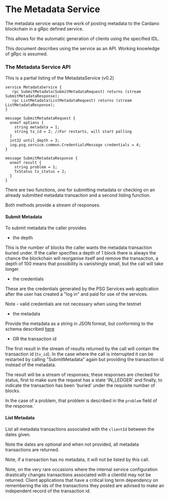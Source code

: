 # The Metadata Service

The metadata service wraps the work of posting metadata to the Cardano blockchain in a gRpc defined service.

This allows for the automatic generation of clients using the specified IDL.

This document describes using the service as an API. Working knowledge of gRpc is assumed.


### The Metadata Service API

This is a partial listing of the MetadataService (v0.2)
```
service MetadataService {
   rpc SubmitMetadata(SubmitMetadataRequest) returns (stream SubmitMetadataResponse);
   rpc ListMetadata(ListMetadataRequest) returns (stream ListMetadataResponse);
}

message SubmitMetadataRequest {
  oneof options {
    string metadata = 1;
    string tx_id = 2; //For restarts, will start polling
  }
  int32 until_depth = 3;
  iog.psg.service.common.CredentialsMessage credentials = 4;
}

message SubmitMetadataResponse {
  oneof result {
    string problem = 1;
    TxStatus tx_status = 2;
  }
}
```

There are two functions, one for submitting metadata or checking on an already submitted metadata transaction and a second listing function.

Both methods provide a *stream* of responses.

#### Submit Metadata

To submit metadata the caller provides 

  - the depth 
    
This is the number of blocks the caller wants the metadata transaction buried under. 
If the caller specifies a depth of 1 block there is always the chance the blockchain will reorganise itself and remove the transaction, 
a depth of 100 means that possibility is vanishingly small, but the call will take longer. 

  - the credentials

These are the credentials generated by the PSG Services web application after the user has created a "log in" and paid for use of the services.

Note - valid credentials are not necessary when using the testnet 
  - the metadata 

Provide the metadata as a string in JSON format, but conforming to the schema described
[here](https://input-output-hk.github.io/cardano-wallet/api/edge/#operation/postTransactionFee)

  - OR the transaction id

The first result in the stream of results returned by the call will contain the transaction id (`tx_id`). In the case where the call is 
interrupted  it can be restarted by calling "SubmitMetadata" again but providing the transaction id instead of the metadata. 

The result will be a stream of responses; these responses are checked for status, first to make sure the request has a state 'IN_LEDGER'
and finally, to indicate the transaction has been 'buried' under the requisite number of blocks.

In the case of a problem, that problem is described in the `problem` field of the response.`


#### List Metadata

List all metadata transactions associated with the `clientId` between the dates given.

Note the dates are optional and when not provided, all metadata transactions are returned.

Note, if a transaction has no metadata, it will not be listed by this call.

Note, on the very rare occasions where the internal service configuration drastically changes transactions associated with a clientId may not be returned. 
Client applications that have a critical long term dependency on remembering the ids of the transactions they posted are advised to make an independent record of the transaction id.   
